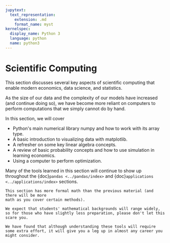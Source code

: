```yaml
---
jupytext:
  text_representation:
    extension: .md
    format_name: myst
kernelspec:
  display_name: Python 3
  language: python
  name: python3
---
```


# Scientific Computing

This section discusses several key aspects of scientific computing that enable modern economics, data science, and statistics.

As the size of our data and the complexity of our models have increased (and continue doing so), we have become more reliant on computers to perform computations that we simply cannot do by hand.

In this section, we will cover

- Python's main numerical library numpy and how to work with its array type.
- A basic introduction to visualizing data with matplotlib.
- A refresher on some key linear algebra concepts.
- A review of basic probability concepts and how to use simulation in learning economics.
- Using a computer to perform optimization.

Many of the tools learned in this section will continue to show up throughout the
{doc}`pandas <../pandas/index>` and {doc}`applications <../applications/index>` sections.

```{warning}
This section has more formal math than the previous material (and there will be more
math as you cover certain methods).

We expect that students' mathematical backgrounds will range widely, so for those who have slightly less preparation, please don't let this scare you.

We have found that although understanding these tools will require some extra effort, it will give you a leg up in almost any career you might consider.
```

